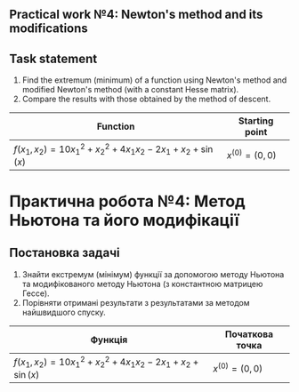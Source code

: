 ## Practical work №4: Newton's method and its modifications

## Task statement

1. Find the extremum (minimum) of a function using Newton's method and modified Newton's method (with a constant
   Hesse matrix).
2. Compare the results with those obtained by the method of descent.

| Function                                                         | Starting point     |
|------------------------------------------------------------------|--------------------|
| $f(x_1, x_2) = 10x_1^2 + x_2^2 + 4x_1x_2 - 2x_1 + x_2 + \sin(x)$ | $x^{(0)} = (0, 0)$ |

# Практична робота №4: Метод Ньютона та його модифікації

## Постановка задачі

1. Знайти екстремум (мінімум) функції за допомогою методу Ньютона та модифікованого методу Ньютона (з константною
   матрицею Гессе).
2. Порівняти отримані результати з результатами за методом найшвидшого спуску.

| Функція                                                          | Початкова точка    |
|------------------------------------------------------------------|--------------------|
| $f(x_1, x_2) = 10x_1^2 + x_2^2 + 4x_1x_2 - 2x_1 + x_2 + \sin(x)$ | $x^{(0)} = (0, 0)$ |
